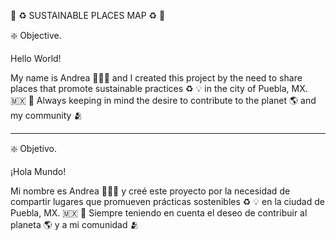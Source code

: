🌱 ♻️ SUSTAINABLE PLACES MAP ♻️ 🌱

❇️ Objective.

Hello World!

My name is Andrea 👩🏽‍💻 and I created this project by the need to share places that promote sustainable practices ♻️ 💡 in the city of Puebla, MX. 🇲🇽
💭 Always keeping in mind the desire to contribute to the planet 🌎 and my community 🫂

---

❇️ Objetivo.

¡Hola Mundo!

Mi nombre es Andrea 👩🏽‍💻 y creé este proyecto por la necesidad de compartir lugares que promueven prácticas sostenibles ♻️ 💡 en la ciudad de Puebla, MX. 🇲🇽
💭 Siempre teniendo en cuenta el deseo de contribuir al planeta 🌎 y a mi comunidad 🫂
